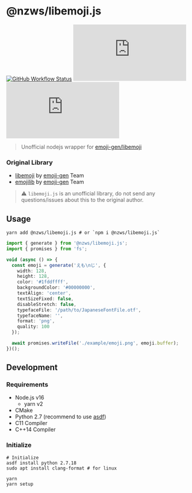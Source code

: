# @nzws/libemoji.js

[![GitHub Workflow Status](https://img.shields.io/github/workflow/status/nzws/libemoji.js/Node%20CI?style=for-the-badge)](https://github.com/nzws/libemoji.js/actions)
[![npm (scoped)](https://img.shields.io/npm/v/@nzws/libemoji.js?style=for-the-badge)](https://github.com/nzws/libemoji.js/releases)
[![License](https://img.shields.io/github/license/nzws/libemoji.js?style=for-the-badge)](https://github.com/nzws/libemoji.js/blob/master/LICENSE)

> Unofficial nodejs wrapper for [emoji-gen/libemoji](https://github.com/emoji-gen/libemoji)

### Original Library

- [libemoji](https://github.com/emoji-gen/libemoji) by [emoji-gen](https://github.com/emoji-gen) Team
- [emojilib](https://github.com/emoji-gen/emojilib) by [emoji-gen](https://github.com/emoji-gen) Team

> ⚠ `libemoji.js` is an unofficial library, do not send any questions/issues about this to the original author.

## Usage

```
yarn add @nzws/libemoji.js # or `npm i @nzws/libemoji.js`
```

```typescript
import { generate } from '@nzws/libemoji.js';
import { promises } from 'fs';

void (async () => {
  const emoji = generate('えも\nじ', {
    width: 128,
    height: 128,
    color: '#1fddffff',
    backgroundColor: '#00000000',
    textAlign: 'center',
    textSizeFixed: false,
    disableStretch: false,
    typefaceFile: '/path/to/JapaneseFontFile.otf',
    typefaceName: '',
    format: 'png',
    quality: 100
  });

  await promises.writeFile('./example/emoji.png', emoji.buffer);
})();
```

## Development

### Requirements

- Node.js v16
  - yarn v2
- CMake
- Python 2.7 (recommend to use [asdf](https://github.com/asdf-vm/asdf))
- C11 Compiler
- C++14 Compiler

### Initialize

```
# Initialize
asdf install python 2.7.18
sudo apt install clang-format # for linux

yarn
yarn setup
```
